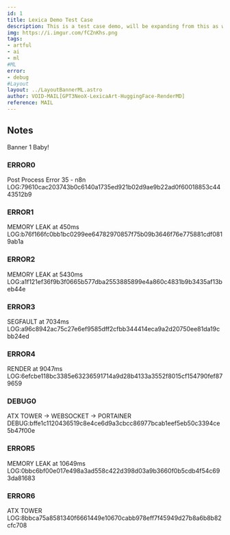 ```yaml
---
id: 1
title: Lexica Demo Test Case
description: This is a test case demo, will be expanding from this as we build out the pipeline.
img: https://i.imgur.com/fCZnKhs.png
tags:
- artful
- ai
- ml
#ML
error:
- debug
#Layout 
layout: ../LayoutBannerML.astro
author: VOID-MAIL[GPT3NeoX-LexicaArt-HuggingFace-RenderMD]
reference: MAIL
---
```


## Notes

Banner 1 Baby!

### ERROR0

Post Process Error 35 - n8n
LOG:79610cac203743b0c6140a1735ed921b02d9ae9b22ad0f60018853c4443512b9

### ERROR1

MEMORY LEAK at 450ms
LOG:b76f166fc0bb1bc0299ee64782970857f75b09b3646f76e775881cdf0819ab1a

### ERROR2

MEMORY LEAK at 5430ms
LOG:a1f121ef36f9b3f0665b577dba2553885899e4a860c4831b9b3435af13beb44e

### ERROR3

SEGFAULT at 7034ms
LOG:a96c8942ac75c27e6ef9585dff2cfbb344414eca9a2d20750ee81da19cbb24ed

### ERROR4

RENDER at 9047ms
LOG:6efcbe118bc3385e63236591714a9d28b4133a3552f8015cf154790fef879659

### DEBUG0

ATX TOWER -> WEBSOCKET -> PORTAINER
DEBUG:bffe1c1120436519c8e4ce6d9a3cbcc86977bcab1eef5eb50c3394ce5b47f00e

### ERROR5

MEMORY LEAK at 10649ms
LOG:0bbc6bf00e017e498a3ad558c422d398d03a9b3660f0b5cdb4f54c693da81683

### ERROR6

ATX TOWER
LOG:8bbca75a8581340f6661449e10670cabb978eff7f45949d27b8a6b8b82cfc708
